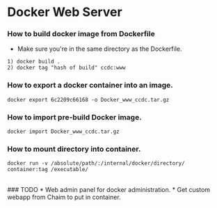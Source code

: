 # Docker Web Server

### How to build docker image from Dockerfile
* Make sure you're in the same directory as the Dockerfile.
```
1) docker build .
2) docker tag "hash of build" ccdc:www
```

### How to export a docker container into an image.
```
docker export 6c2209c66168 -o Docker_www_ccdc.tar.gz                                    
```

### How to import pre-build Docker image.
```
docker import Docker_www_ccdc.tar.gz
```

### How to mount directory into container.
```
docker run -v /absolute/path/:/internal/docker/directory/ container:tag /executable/
```

<br />
### TODO
* Web admin panel for docker administration.
* Get custom webapp from Chaim to put in container.
